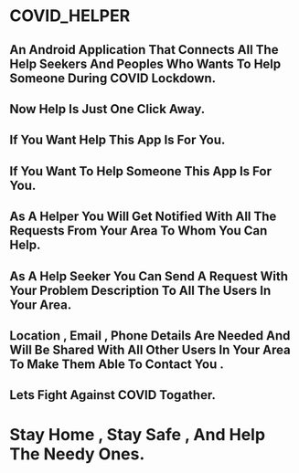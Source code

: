 # COVID_HELPER
 ## An Android Application That Connects All The Help Seekers And Peoples Who Wants To Help Someone During COVID Lockdown.
 ## Now Help Is Just One Click Away.
 ## If You Want Help This App Is For You.
 ## If You Want To Help Someone This App Is For You.
 ## As A Helper You Will Get Notified With All The Requests From Your Area To Whom You Can Help.
 ## As A Help Seeker You Can Send A Request With Your Problem Description To All The Users In Your Area.
 ## Location , Email , Phone Details Are Needed And Will Be Shared With All Other Users In Your Area To Make Them Able To Contact You .
 ## Lets Fight Against COVID Togather.
 # Stay Home , Stay Safe , And Help The Needy Ones.
